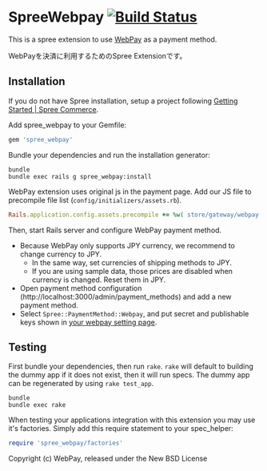 SpreeWebpay [![Build Status](https://travis-ci.org/webpay/spree_webpay.svg?branch=master)](https://travis-ci.org/webpay/spree_webpay)
===========

This is a spree extension to use [WebPay](https://webpay.jp/) as a payment method.

WebPayを決済に利用するためのSpree Extensionです。

Installation
------------

If you do not have Spree installation, setup a project following [Getting Started | Spree Commerce](http://guides.spreecommerce.com/developer/getting_started_tutorial.html).

Add spree_webpay to your Gemfile:

```ruby
gem 'spree_webpay'
```

Bundle your dependencies and run the installation generator:

```shell
bundle
bundle exec rails g spree_webpay:install
```

WebPay extension uses original js in the payment page.
Add our JS file to precompile file list (`config/initializers/assets.rb`).

```ruby
Rails.application.config.assets.precompile += %w( store/gateway/webpay.js )
```

Then, start Rails server and configure WebPay payment method.

- Because WebPay only supports JPY currency, we recommend to change currency to JPY.
    - In the same way, set currencies of shipping methods to JPY.
    - If you are using sample data, those prices are disabled when currency is changed. Reset them in JPY.
- Open payment method configuration (http://localhost:3000/admin/payment_methods) and add a new payment method.
- Select `Spree::PaymentMethod::Webpay`, and put secret and publishable keys shown in [your webpay setting page](https://webpay.jp/settings).

Testing
-------

First bundle your dependencies, then run `rake`. `rake` will default to building the dummy app if it does not exist, then it will run specs. The dummy app can be regenerated by using `rake test_app`.

```shell
bundle
bundle exec rake
```

When testing your applications integration with this extension you may use it's factories.
Simply add this require statement to your spec_helper:

```ruby
require 'spree_webpay/factories'
```

Copyright (c) WebPay, released under the New BSD License
